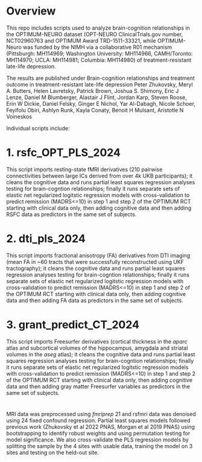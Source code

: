 # Overview
This repo includes scripts used to analyze brain-cognition relationships in the OPTIMUM-NEURO dataset (OPT-NEURO ClinicalTrials.gov number, NCT02960763 and OPTIMUM Award TRD-1511-33321, while OPTIMUM-Neuro was funded by the NIMH via a collaborative R01 mechanism (Pittsburgh: MH114969; Washington University: MH114966, CAMH/Toronto: MH114970; UCLA: MH114981; Columbia: MH114980) of treatment-resistant late-life depression.

The results are published under
Brain-cognition relationships and treatment outcome in treatment-resistant late-life depression
Peter Zhukovsky, Meryl A. Butters, Helen Lavretsky, Patrick Brown, Joshua S. Shimony, Eric J Lenze, Daniel M Blumberger, Alastair J Flint, Jordan Karp, Steven Roose, Erin W Dickie, Daniel Felsky, Ginger E Nichol, Yar Al-Dabagh, Nicole Schoer, Feyifolu Obiri, Ashlyn Runk, Kayla Conaty, Benoit H Mulsant, Aristotle N Voineskos

Individual scripts include:

# 1. rsfc_OPT_PLS_2024
This script imports resting-state fMRI derivatives (210 pairwise connectivities between large ICs derived from over 4k UKB participants); it cleans the cognitive data and runs partial least squares regression analyses testing for brain-cogntion relationships; finally it runs separate sets of elastic net regularized logitstic regression models with cross-validation to predict remission (MADRS<=10) in step 1 and step 2 of the OPTIMUM RCT starting with clinical data only, then adding cognitive data and then adding RSFC data as predictors in the same set of subjects. 

# 2. dti_pls_2024
This script imports fractional anisotropy (FA) derivatives from DTI imaging (mean FA in ~60 tracts that were successfully reconstructed using UKF tractography); it cleans the cognitive data and runs partial least squares regression analyses testing for brain-cogntion relationships; finally it runs separate sets of elastic net regularized logitstic regression models with cross-validation to predict remission (MADRS<=10) in step 1 and step 2 of the OPTIMUM RCT starting with clinical data only, then adding cognitive data and then adding FA data as predictors in the same set of subjects. 

# 3. grant_predict_CT_2024
This script imports Freesurfer derivatives (cortical thickness in the *aparc* atlas and subcortical volumes of the hippocampus, amygdala and striatal volumes in the *aseg* atlas); it cleans the cognitive data and runs partial least squares regression analyses testing for brain-cogntion relationships; finally it runs separate sets of elastic net regularized logitstic regression models with cross-validation to predict remission (MADRS<=10) in step 1 and step 2 of the OPTIMUM RCT starting with clinical data only, then adding cognitive data and then adding gray matter Freesurfer variables as predictors in the same set of subjects. 

#
MRI data was preprocessed using *fmriprep* 21 and rsfmri data was denoised using 24 fixed confound regression. Partial least squares models followed previous work (Zhukovsky et al 2022 PNAS, Morgan et al 2019 PNAS) using bootstrapping to identify robust weights and using permutation testing for model significance. We also cross-validate the PLS regression models by splitting the sample by the 4 sites with usable data, training the model on 3 sites and testing on the held-out site. 
